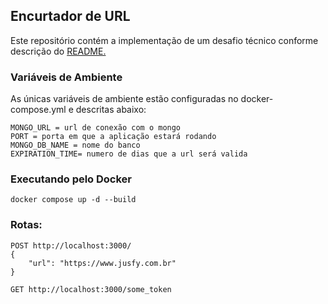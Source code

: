 ## Encurtador de URL

Este repositório contém a implementação de um desafio técnico conforme descrição do [README.](https://github.com/gabrielpb88/shorterner-url/blob/main/requirements/README.md)

### Variáveis de Ambiente

As únicas variáveis de ambiente estão configuradas no docker-compose.yml e descritas abaixo:

```
MONGO_URL = url de conexão com o mongo
PORT = porta em que a aplicação estará rodando
MONGO_DB_NAME = nome do banco
EXPIRATION_TIME= numero de dias que a url será valida
```

### Executando pelo Docker

```shell
docker compose up -d --build
```

### Rotas:

```
POST http://localhost:3000/
{
    "url": "https://www.jusfy.com.br"
}

GET http://localhost:3000/some_token
```
